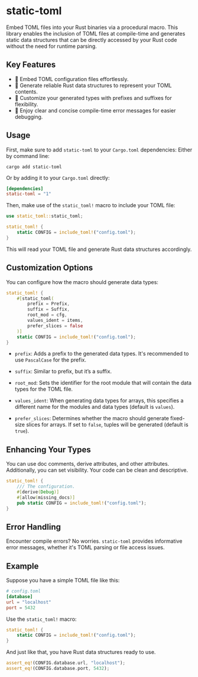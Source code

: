 # static-toml

Embed TOML files into your Rust binaries via a procedural macro.
This library enables the inclusion of TOML files at compile-time and generates 
static data structures that can be directly accessed by your Rust code without 
the need for runtime parsing.

## Key Features
- 📝 Embed TOML configuration files effortlessly.
- 🔨 Generate reliable Rust data structures to represent your TOML contents.
- 🔧 Customize your generated types with prefixes and suffixes for flexibility.
- 🚦 Enjoy clear and concise compile-time error messages for easier debugging.

## Usage
First, make sure to add `static-toml` to your `Cargo.toml` dependencies:
Either by command line:
```shell 
cargo add static-toml
```
Or by adding it to your `Cargo.toml` directly:
```toml
[dependencies]
static-toml = "1"
```

Then, make use of the `static_toml!` macro to include your TOML file:
```rust
use static_toml::static_toml;

static_toml! {
    static CONFIG = include_toml!("config.toml");
}
```
This will read your TOML file and generate Rust data structures accordingly.

## Customization Options
You can configure how the macro should generate data types:
```rust
static_toml! {
    #[static_toml(
        prefix = Prefix, 
        suffix = Suffix, 
        root_mod = cfg, 
        values_ident = items, 
        prefer_slices = false
    )]
    static CONFIG = include_toml!("config.toml");
}
```

- `prefix`: 
  Adds a prefix to the generated data types. 
  It's recommended to use `PascalCase` for the prefix.

- `suffix`: 
  Similar to prefix, but it’s a suffix.

- `root_mod`: 
  Sets the identifier for the root module that will contain the data types for 
  the TOML file.

- `values_ident`: 
  When generating data types for arrays, this specifies a different name for 
  the modules and data types (default is `values`).

- `prefer_slices`: 
  Determines whether the macro should generate fixed-size slices for arrays. 
  If set to `false`, tuples will be generated (default is `true`).

## Enhancing Your Types
You can use doc comments, derive attributes, and other attributes.
Additionally, you can set visibility. 
Your code can be clean and descriptive.

```rust
static_toml! {
    /// The configuration.
    #[derive(Debug)]
    #[allow(missing_docs)]
    pub static CONFIG = include_toml!("config.toml");
}
```

## Error Handling
Encounter compile errors? 
No worries. 
`static-toml` provides informative error messages, whether it's TOML parsing or 
file access issues.

## Example
Suppose you have a simple TOML file like this:
```toml
# config.toml
[database]
url = "localhost"
port = 5432
```

Use the `static_toml!` macro:
```rust
static_toml! {
    static CONFIG = include_toml!("config.toml");
}
```

And just like that, you have Rust data structures ready to use.
```rust
assert_eq!(CONFIG.database.url, "localhost");
assert_eq!(CONFIG.database.port, 5432);
```
